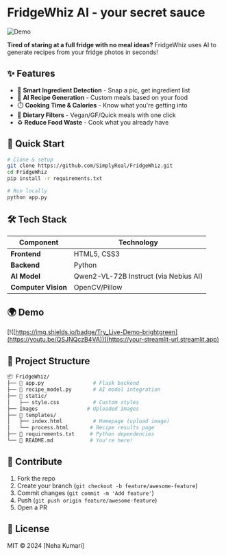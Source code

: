 # FridgeWhiz AI - your secret sauce

![Demo]()

**Tired of staring at a full fridge with no meal ideas?** FridgeWhiz uses AI to generate recipes from your fridge photos in seconds! 

## ✨ Features
- 📸 **Smart Ingredient Detection** - Snap a pic, get ingredient list
- 🧠 **AI Recipe Generation** - Custom meals based on your food
- ⏱️ **Cooking Time & Calories** - Know what you're getting into
- 🌱 **Dietary Filters** - Vegan/GF/Quick meals with one click
- ♻️ **Reduce Food Waste** - Cook what you already have

## 🚀 Quick Start
```bash
# Clone & setup
git clone https://github.com/SimplyReal/FridgeWhiz.git
cd FridgeWhiz
pip install -r requirements.txt

# Run locally
python app.py
```

## 🛠️ Tech Stack
| Component | Technology |
|-----------|------------|
| **Frontend** | HTML5, CSS3 |
| **Backend** | Python |
| **AI Model** | Qwen2-VL-72B Instruct (via Nebius AI) |
| **Computer Vision** | OpenCV/Pillow |


## 🌍 Demo
[!([https://img.shields.io/badge/Try_Live-Demo-brightgreen](https://youtu.be/QSJNQczB4VA))](https://your-streamlit-url.streamlit.app)

## 📂 Project Structure
```bash
📦 FridgeWhiz/
├── 🐍 app.py                # Flask backend
├── 🤖 recipe_model.py       # AI model integration
├── 🎨 static/
│   ├── style.css           # Custom styles
├── Images                # Uploaded Images
├── 📂 templates/
│   ├── index.html          # Homepage (upload image)
│   └── process.html       # Recipe results page
├── 📜 requirements.txt     # Python dependencies
└── 📄 README.md            # You're here!
```

## 🤝 Contribute
1. Fork the repo
2. Create your branch (`git checkout -b feature/awesome-feature`)
3. Commit changes (`git commit -m 'Add feature'`)
4. Push (`git push origin feature/awesome-feature`)
5. Open a PR

## 📜 License
MIT © 2024 [Neha Kumari]
